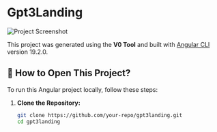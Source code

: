 # Gpt3Landing

![Project Screenshot](src/assets/cap.png)

This project was generated using the **V0 Tool** and built with [Angular CLI](https://github.com/angular/angular-cli) version 19.2.0.

## 📌 How to Open This Project?

To run this Angular project locally, follow these steps:

1. **Clone the Repository:**
   ```bash
   git clone https://github.com/your-repo/gpt3landing.git
   cd gpt3landing